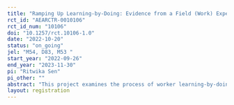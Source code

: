 ```yaml
---
title: "Ramping Up Learning-by-Doing: Evidence from a Field (Work) Experiment"
rct_id: "AEARCTR-0010106"
rct_id_num: "10106"
doi: "10.1257/rct.10106-1.0"
date: "2022-10-20"
status: "on_going"
jel: "M54, D83, M53 "
start_year: "2022-09-26"
end_year: "2023-11-30"
pi: "Ritwika Sen"
pi_other: ""
abstract: "This project examines the process of worker learning-by-doing within a data collection firm in Uganda. We partner with the organization to test if investments in frontline and digital supervision enhance worker performance and learning by aggregating and transmitting knowledge within the firm. We propose an experimental design to identify the causal effects of knowledge flows from supervisors on individual worker performance. In the experiment, we randomize the intensity of supervision and on-the-job training across workers and production tasks. We further examine if the effects of one-on-one training from supervisors are magnified by the transmission of knowledge across co-workers."
layout: registration
---
```


